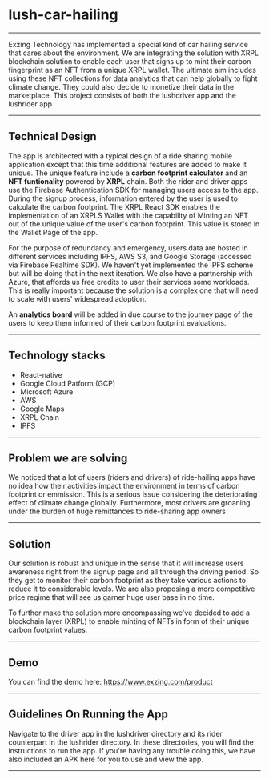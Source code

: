 
# lush-car-hailing
---
Exzing Technology has implemented a special kind of car hailing service that cares about the environment. We are integrating the solution with XRPL blockchain solution to enable each user that signs up to mint their carbon fingerprint as an NFT from a unique XRPL wallet. The ultimate aim includes using these NFT collections for data analytics that can help globally to fight climate change. They could also decide to monetize their data in the marketplace.
This project consists of both the lushdriver app and the lushrider app

---
## Technical Design
The app is architected with a typical design of a ride sharing mobile application except that this time additional features are added to make it unique. The unique feature include a **carbon footprint calculator** and an **NFT funtionality** powered by **XRPL** chain. Both the rider and driver apps use the Firebase Authentication SDK for managing users access to the app. During the signup process, information entered by the user is used to calculate the carbon footprint. The XRPL React SDK enables the implementation of an XRPLS Wallet with the capability of Minting an NFT out of the unique value of the user's carbon footprint. This value is stored in the Wallet Page of the app.

For the purpose of redundancy and emergency, users data are hosted in different services including IPFS, AWS S3, and Google Storage (accessed via Firebase Realtime SDK). We haven't yet implemented the IPFS scheme but will be doing that in the next iteration.
We also have a partnership with Azure, that affords us free credits to user their services some workloads. This is really important because the solution is a complex one that will need to scale with users' widespread adoption. 

An **analytics board** will be added in due course to the journey page of the users to keep them informed of their carbon footprint evaluations.

---
## Technology stacks
 * React-native
 * Google Cloud Patform (GCP)
 * Microsoft Azure
 * AWS
 * Google Maps
 * XRPL Chain
 * IPFS
---
## Problem we are solving
We noticed that a lot of users (riders and drivers) of ride-hailing apps have no idea how their activities impact the environment in terms of carbon footprint or emmission. This is a serious issue considering the deteriorating effect of climate change globally. Furthermore, most drivers are groaning under the burden of huge remittances to ride-sharing app owners

---
## Solution
Our solution is robust and unique in the sense that it will increase users awareness right from the signup page and all through the driving period. So they get to monitor their carbon footprint as they take various actions to reduce it to considerable levels. We are also proposing a more competitive price regime that will see us garner huge user base in no time.

To further make the solution more encompassing we've decided to add a blockchain layer (XRPL) to enable minting of NFTs in form of their unique carbon footprint values.

---
## Demo
You can find the demo here: https://www.exzing.com/product

---
## Guidelines On Running the App
Navigate to the driver app in the lushdriver directory and its rider counterpart in the lushrider directory. In these directories, you will find the instructions to run the app. If you're having any trouble doing this, we have also included an APK here for you to use and view the app.

---
